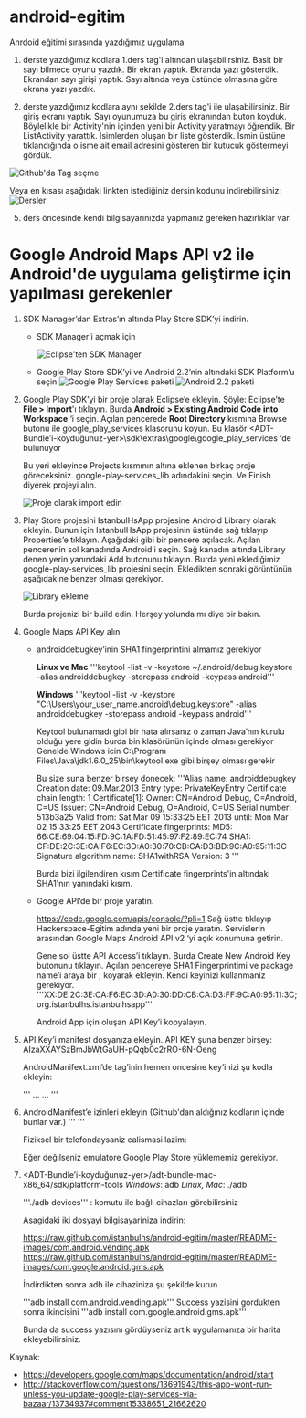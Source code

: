 android-egitim
================

Anrdoid eğitimi sırasında yazdığımız uygulama

1. derste yazdığımız kodlara 1.ders tag'i altından ulaşabilirsiniz. 
	Basit bir sayı bilmece oyunu yazdık. Bir ekran yaptık. Ekranda yazı gösterdik. Ekrandan sayı girişi yaptık. Sayı altında veya üstünde olmasına göre ekrana yazı yazdık. 
	

2. derste yazdığımız kodlara aynı şekilde 2.ders tag'i ile ulaşabilirsiniz.
	Bir giriş ekranı yaptık. Sayı oyunumuza bu giriş ekranından buton koyduk. Böylelikle bir Activity'nin içinden yeni bir Activity yaratmayı öğrendik.
	Bir ListActivity yarattık. İsimlerden oluşan bir liste gösterdik. İsmin üstüne tıklandığında o isme ait email adresini gösteren bir kutucuk göstermeyi gördük. 
	
	

![Github'da Tag seçme](https://raw.github.com/istanbulhs/android-egitim/master/README-images/tag-screenshot.png)

Veya en kısası aşağıdaki linkten istediğiniz dersin kodunu indirebilirsiniz:
![Dersler](https://github.com/istanbulhs/android-egitim/tags)


5. ders öncesinde kendi bilgisayarınızda yapmanız gereken hazırlıklar var. 

Google Android Maps API v2 ile Android'de uygulama geliştirme için yapılması gerekenler
========================================================================================
1. SDK Manager’dan Extras’ın altında Play Store SDK’yi indirin. 
   * SDK Manager’i açmak için
   
     ![Eclipse'ten SDK Manager](https://raw.github.com/istanbulhs/android-egitim/master/README-images/sdk-manager-from-eclipse.png)
   * Google Play Store SDK’yi ve Android 2.2’nin altındaki SDK Platform’u seçin
     ![Google Play Services paketi](https://raw.github.com/istanbulhs/android-egitim/master/README-images/google-play-services-package.png)
     ![Android 2.2 paketi](https://raw.github.com/istanbulhs/android-egitim/master/README-images/android-2.2.png)
2. Google Play SDK’yi bir proje olarak Eclipse’e ekleyin. 
   Şöyle: Eclipse’te **File > Import**'ı tıklayın. 
   Burda **Android > Existing Android Code into Workspace** ‘i seçin. 
   Açılan pencerede __Root Directory__ kısmına Browse butonu ile google_play_services klasorunu koyun. Bu klasör <ADT-Bundle’i-koyduğunuz-yer>\sdk\extras\google\google_play_services ‘de bulunuyor

   Bu yeri ekleyince Projects kısmının altına eklenen birkaç proje göreceksiniz. google-play-services_lib adındakini seçin. Ve Finish diyerek projeyi alın.
	
   ![Proje olarak import edin](https://raw.github.com/istanbulhs/android-egitim/master/README-images/import-as-android-project.png)
	
3. Play Store projesini IstanbulHsApp projesine Android Library olarak ekleyin.
   Bunun için IstanbulHsApp projesinin üstünde sağ tıklayıp Properties’e tıklayın. Aşağıdaki gibi bir pencere açılacak. Açılan pencerenin sol kanadında Android’i seçin. Sağ kanadın altında Library denen yerin yanındaki Add butonunu tıklayın. Burda yeni eklediğimiz google-play-services_lib projesini seçin. Ekledikten sonraki görüntünün aşağıdakine benzer olması gerekiyor. 

   ![Library ekleme](https://raw.github.com/istanbulhs/android-egitim/master/README-images/add-library-as-dependency.png)

   Burda projenizi bir build edin. Herşey yolunda mı diye bir bakın. 

4. Google Maps API Key alın. 

   * androiddebugkey’inin SHA1 fingerprintini almamız gerekiyor

     **Linux ve Mac**
     '''keytool -list -v -keystore ~/.android/debug.keystore -alias androiddebugkey -storepass android -keypass android'''

     **Windows**
     '''keytool -list -v -keystore "C:\Users\your_user_name\.android\debug.keystore" -alias androiddebugkey -storepass android -keypass android'''

     Keytool bulunamadı gibi bir hata alırsanız o zaman Java’nın kurulu olduğu yere gidin burda bin klasörünün içinde olması gerekiyor
     Genelde Windows icin
     C:\Program Files\Java\jdk1.6.0_25\bin\keytool.exe gibi birşey olması gerekir

     Bu size suna benzer birsey donecek:
     '''Alias name: androiddebugkey 
     Creation date: 09.Mar.2013 
     Entry type: PrivateKeyEntry
     Certificate chain length: 1
     Certificate[1]:
     Owner: CN=Android Debug, O=Android, C=US
     Issuer: CN=Android Debug, O=Android, C=US 
     Serial number: 513b3a25
     Valid from: Sat Mar 09 15:33:25 EET 2013 until: Mon Mar 02 15:33:25 EET 2043
     Certificate fingerprints:
     MD5:  66:CE:69:04:15:FD:9C:1A:FD:51:45:97:F2:89:EC:74
     SHA1: CF:DE:2C:3E:CA:F6:EC:3D:A0:30:70:CB:CA:D3:BD:9C:A0:95:11:3C
     Signature algorithm name: SHA1withRSA
     Version: 3
     '''

     Burda bizi ilgilendiren kısım Certificate fingerprints'in altındaki SHA1'nın yanındaki kısım.

   * Google API’de bir proje yaratin. 

     https://code.google.com/apis/console/?pli=1
	 Sağ üstte tıklayıp Hackerspace-Egitim adında yeni bir proje yaratın.
	 Servislerin arasından Google Maps Android API v2 ‘yi açık konumuna getirin.

	 Gene sol üstte API Access’i tıklayın.
	 Burda Create New Android Key butonunu tıklayın. Açılan pencereye SHA1  Fingerprintimi ve package name’i araya bir ; koyarak ekleyin.
	 Kendi keyinizi kullanmaniz gerekiyor.
     '''XX:DE:2C:3E:CA:F6:EC:3D:A0:30:DD:CB:CA:D3:FF:9C:A0:95:11:3C;org.istanbulhs.istanbulhsapp'''

	 Android App için oluşan API Key’i kopyalayın.

5. API Key’i manifest dosyanıza ekleyin.
   API KEY şuna benzer birşey:
   AIzaXXAYSzBmJbWtGaUH-pQqb0c2rRO-6N-Oeng

   AndroidManifext.xml’de </application> tag’inin hemen oncesine key’inizi şu kodla ekleyin:

   '''
   ...
		<meta-data
   			 android:name="com.google.android.maps.v2.API_KEY"
   		 android:value="AIzaXXAYSzBmJbWtGaUH-pQqb0c2rRO-6N-Oeng"/>
		</application>
   ...
   '''

6. AndroidManifest’e izinleri ekleyin (Github'dan aldığınız kodların içinde bunlar var.)
   '''<permission android:name="org.istanbulhs.istanbulhsapp.permission.MAPS_RECEIVE"
        android:protectionLevel="signature"/>
		<uses-permission android:name="org.istanbulhs.istanbulhsapp.permission.MAPS_RECEIVE"/>
		<uses-feature android:glEsVersion="0x00020000" android:required="true" />
		<uses-permission android:name="com.google.android.providers.gsf.permission.READ_GSERVICES"/>'''

   Fiziksel bir telefondaysaniz calismasi lazim:

   Eğer değilseniz emulatore Google Play Store yüklememiz gerekiyor.

7. <ADT-Bundle’i-koyduğunuz-yer>/adt-bundle-mac-x86_64/sdk/platform-tools
   *Windows*: adb
   *Linux, Mac*: ./adb

   '''./adb devices''' : komutu ile bağlı cihazları görebilirsiniz

   Asagidaki iki dosyayi bilgisayariniza indirin:

   https://raw.github.com/istanbulhs/android-egitim/master/README-images/com.android.vending.apk
   https://raw.github.com/istanbulhs/android-egitim/master/README-images/com.google.android.gms.apk

   İndirdikten sonra adb ile cihaziniza şu şekilde kurun

   '''adb install com.android.vending.apk'''
   Success yazisini gordukten sonra ikincisini
   '''adb install com.google.android.gms.apk'''

   Bunda da success yazısını gördüyseniz artık uygulamanıza bir harita ekleyebilirsiniz. 


Kaynak: 
* https://developers.google.com/maps/documentation/android/start
* http://stackoverflow.com/questions/13691943/this-app-wont-run-unless-you-update-google-play-services-via-bazaar/13734937#comment15338651_21662620
